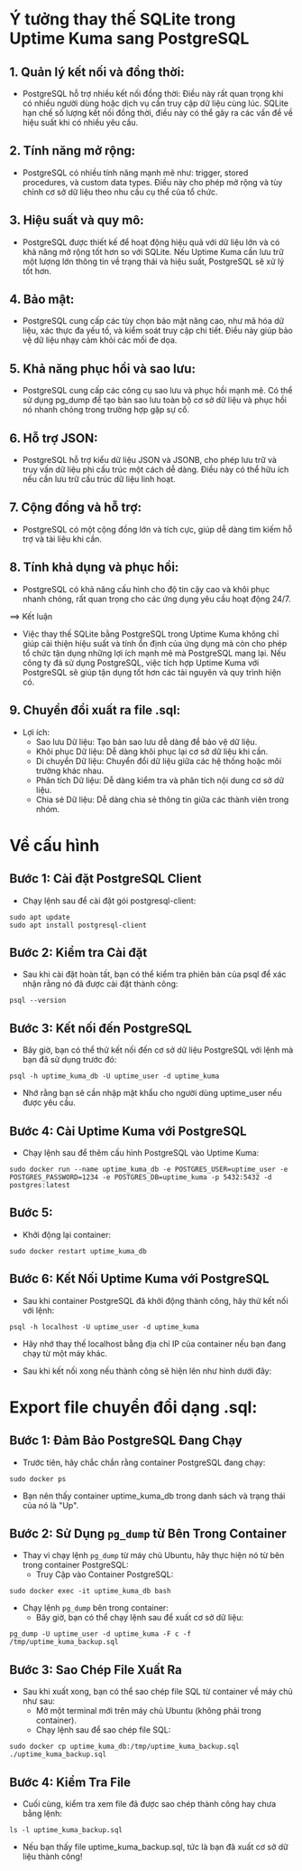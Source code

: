 # Ý tưởng thay thế SQLite trong Uptime Kuma sang PostgreSQL

## 1. Quản lý kết nối và đồng thời:
* PostgreSQL hỗ trợ nhiều kết nối đồng thời: Điều này rất quan trọng khi có nhiều người dùng hoặc dịch vụ cần truy cập dữ liệu cùng lúc. SQLite hạn chế số lượng kết nối đồng thời, điều này có thể gây ra các vấn đề về hiệu suất khi có nhiều yêu cầu.
  
## 2. Tính năng mở rộng:
* PostgreSQL có nhiều tính năng mạnh mẽ như: trigger, stored procedures, và custom data types. Điều này cho phép mở rộng và tùy chỉnh cơ sở dữ liệu theo nhu cầu cụ thể của tổ chức.

## 3. Hiệu suất và quy mô:
* PostgreSQL được thiết kế để hoạt động hiệu quả với dữ liệu lớn và có khả năng mở rộng tốt hơn so với SQLite. Nếu Uptime Kuma cần lưu trữ một lượng lớn thông tin về trạng thái và hiệu suất, PostgreSQL sẽ xử lý tốt hơn.

## 4. Bảo mật:
* PostgreSQL cung cấp các tùy chọn bảo mật nâng cao, như mã hóa dữ liệu, xác thực đa yếu tố, và kiểm soát truy cập chi tiết. Điều này giúp bảo vệ dữ liệu nhạy cảm khỏi các mối đe dọa.

## 5. Khả năng phục hồi và sao lưu:
* PostgreSQL cung cấp các công cụ sao lưu và phục hồi mạnh mẽ. Có thể sử dụng pg_dump để tạo bản sao lưu toàn bộ cơ sở dữ liệu và phục hồi nó nhanh chóng trong trường hợp gặp sự cố.
  
## 6. Hỗ trợ JSON:
* PostgreSQL hỗ trợ kiểu dữ liệu JSON và JSONB, cho phép lưu trữ và truy vấn dữ liệu phi cấu trúc một cách dễ dàng. Điều này có thể hữu ích nếu cần lưu trữ cấu trúc dữ liệu linh hoạt.

## 7. Cộng đồng và hỗ trợ:
* PostgreSQL có một cộng đồng lớn và tích cực, giúp dễ dàng tìm kiếm hỗ trợ và tài liệu khi cần.

## 8. Tính khả dụng và phục hồi:
* PostgreSQL có khả năng cấu hình cho độ tin cậy cao và khôi phục nhanh chóng, rất quan trọng cho các ứng dụng yêu cầu hoạt động 24/7.

==> Kết luận
* Việc thay thế SQLite bằng PostgreSQL trong Uptime Kuma không chỉ giúp cải thiện hiệu suất và tính ổn định của ứng dụng mà còn cho phép tổ chức tận dụng những lợi ích mạnh mẽ mà PostgreSQL mang lại. Nếu công ty đã sử dụng PostgreSQL, việc tích hợp Uptime Kuma với PostgreSQL sẽ giúp tận dụng tốt hơn các tài nguyên và quy trình hiện có.

## 9. Chuyển đổi xuất ra file .sql:
* Lợi ích:
    - Sao lưu Dữ liệu: Tạo bản sao lưu dễ dàng để bảo vệ dữ liệu.
    - Khôi phục Dữ liệu: Dễ dàng khôi phục lại cơ sở dữ liệu khi cần.
    - Di chuyển Dữ liệu: Chuyển đổi dữ liệu giữa các hệ thống hoặc môi trường khác nhau.
    - Phân tích Dữ liệu: Dễ dàng kiểm tra và phân tích nội dung cơ sở dữ liệu.
    - Chia sẻ Dữ liệu: Dễ dàng chia sẻ thông tin giữa các thành viên trong nhóm.

# Về cấu hình

## Bước 1: Cài đặt PostgreSQL Client
* Chạy lệnh sau để cài đặt gói postgresql-client:
```
sudo apt update
sudo apt install postgresql-client
```

## Bước 2: Kiểm tra Cài đặt
* Sau khi cài đặt hoàn tất, bạn có thể kiểm tra phiên bản của psql để xác nhận rằng nó đã được cài đặt thành công:
```
psql --version
```

## Bước 3: Kết nối đến PostgreSQL
* Bây giờ, bạn có thể thử kết nối đến cơ sở dữ liệu PostgreSQL với lệnh mà bạn đã sử dụng trước đó:
```
psql -h uptime_kuma_db -U uptime_user -d uptime_kuma
```
* Nhớ rằng bạn sẽ cần nhập mật khẩu cho người dùng uptime_user nếu được yêu cầu.

## Bước 4: Cài Uptime Kuma với PostgreSQL
* Chạy lệnh sau để thêm cấu hình PostgreSQL vào Uptime Kuma:
```
sudo docker run --name uptime_kuma_db -e POSTGRES_USER=uptime_user -e POSTGRES_PASSWORD=1234 -e POSTGRES_DB=uptime_kuma -p 5432:5432 -d postgres:latest
```

## Bước 5:
* Khởi động lại container:
```
sudo docker restart uptime_kuma_db
```

## Bước 6: Kết Nối Uptime Kuma với PostgreSQL
* Sau khi container PostgreSQL đã khởi động thành công, hãy thử kết nối với lệnh:
```
psql -h localhost -U uptime_user -d uptime_kuma
```

* Hãy nhớ thay thế localhost bằng địa chỉ IP của container nếu bạn đang chạy từ một máy khác.

* Sau khi kết nối xong nếu thành công sẽ hiện lên như hình dưới đây:



# Export file chuyển đổi dạng .sql:

## Bước 1: Đảm Bảo PostgreSQL Đang Chạy
* Trước tiên, hãy chắc chắn rằng container PostgreSQL đang chạy:
```
sudo docker ps
```

* Bạn nên thấy container uptime_kuma_db trong danh sách và trạng thái của nó là "Up".



## Bước 2: Sử Dụng `pg_dump` từ Bên Trong Container
* Thay vì chạy lệnh `pg_dump` từ máy chủ Ubuntu, hãy thực hiện nó từ bên trong container PostgreSQL:
    - Truy Cập vào Container PostgreSQL:
``` 
sudo docker exec -it uptime_kuma_db bash
```

* Chạy lệnh `pg_dump` bên trong container:
    - Bây giờ, bạn có thể chạy lệnh sau để xuất cơ sở dữ liệu:
```
pg_dump -U uptime_user -d uptime_kuma -F c -f /tmp/uptime_kuma_backup.sql
```

## Bước 3: Sao Chép File Xuất Ra
* Sau khi xuất xong, bạn có thể sao chép file SQL từ container về máy chủ như sau:
    - Mở một terminal mới trên máy chủ Ubuntu (không phải trong container).
    - Chạy lệnh sau để sao chép file SQL:
```
sudo docker cp uptime_kuma_db:/tmp/uptime_kuma_backup.sql ./uptime_kuma_backup.sql
```

## Bước 4: Kiểm Tra File
* Cuối cùng, kiểm tra xem file đã được sao chép thành công hay chưa bằng lệnh:
```
ls -l uptime_kuma_backup.sql
```

* Nếu bạn thấy file uptime_kuma_backup.sql, tức là bạn đã xuất cơ sở dữ liệu thành công!
